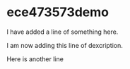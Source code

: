 # ece473573demo

I have added a line of something here.

I am now adding this line of dexcription.

Here is another line

